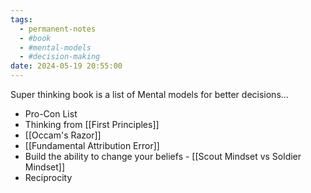 ```yaml
---
tags:
  - permanent-notes
  - #book 
  - #mental-models 
  - #decision-making 
date: 2024-05-19 20:55:00
---
```


Super thinking book is a list of Mental models for better decisions...

- Pro-Con List
- Thinking from [[First Principles]]
- [[Occam's Razor]]
- [[Fundamental Attribution Error]]
- Build the ability to change your beliefs - [[Scout Mindset vs Soldier Mindset]]
- Reciprocity